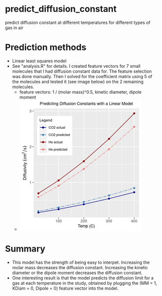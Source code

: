 # predict_diffusion_constant
predict diffusion constant at different temperatures for different types of gas in air

# Prediction methods
- Linear least squares model
- See "analysis.R" for details. I created feature vectors for 7 small molecules that I had diffusion constant data for. The feature selection was done manually. Then I solved for the coefficient matrix using 5 of the molecules and tested it (see image below) on the 2 remaining molecules.
  - feature vectors: 1 / (molar mass)^0.5, kinetic diameter, dipole moment
  - <img src="model_predictions.jpg" width="400" height="430">

# Summary
- This model has the strength of being easy to interpet. Increasing the molar mass decreases the diffusion constant. Increasing the kinetic diameter or the dipole moment decreases the diffusion constant.
- One interesting result is that the model predicts the diffusion limit for a gas at each temperature in the study, obtained by plugging the (MM = 1, KDiam = 0, Dipole = 0) feature vector into the model.
